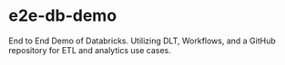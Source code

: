 # e2e-db-demo
End to End Demo of Databricks. Utilizing DLT, Workflows, and a GitHub repository for ETL and analytics use cases.
